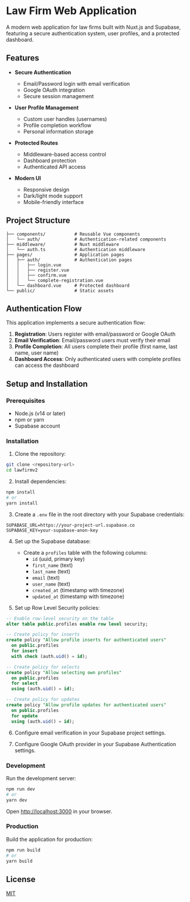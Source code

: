 # Law Firm Web Application

A modern web application for law firms built with Nuxt.js and Supabase, featuring a secure authentication system, user profiles, and a protected dashboard.

## Features

- **Secure Authentication**
  - Email/Password login with email verification
  - Google OAuth integration
  - Secure session management

- **User Profile Management**
  - Custom user handles (usernames)
  - Profile completion workflow
  - Personal information storage

- **Protected Routes**
  - Middleware-based access control
  - Dashboard protection
  - Authenticated API access

- **Modern UI**
  - Responsive design
  - Dark/light mode support
  - Mobile-friendly interface

## Project Structure

```
├── components/           # Reusable Vue components
│   └── auth/             # Authentication-related components
├── middleware/           # Nuxt middleware
│   └── auth.ts           # Authentication middleware
├── pages/                # Application pages
│   ├── auth/             # Authentication pages
│   │   ├── login.vue
│   │   ├── register.vue
│   │   ├── confirm.vue
│   │   └── complete-registration.vue
│   └── dashboard.vue     # Protected dashboard
└── public/               # Static assets
```

## Authentication Flow

This application implements a secure authentication flow:

1. **Registration**: Users register with email/password or Google OAuth
2. **Email Verification**: Email/password users must verify their email
3. **Profile Completion**: All users complete their profile (first name, last name, user name)
4. **Dashboard Access**: Only authenticated users with complete profiles can access the dashboard

## Setup and Installation

### Prerequisites

- Node.js (v14 or later)
- npm or yarn
- Supabase account

### Installation

1. Clone the repository:
```bash
git clone <repository-url>
cd lawfirmv2
```

2. Install dependencies:
```bash
npm install
# or
yarn install
```

3. Create a `.env` file in the root directory with your Supabase credentials:
```
SUPABASE_URL=https://your-project-url.supabase.co
SUPABASE_KEY=your-supabase-anon-key
```

4. Set up the Supabase database:
   - Create a `profiles` table with the following columns:
     - `id` (uuid, primary key)
     - `first_name` (text)
     - `last_name` (text)
     - `email` (text)
     - `user_name` (text)
     - `created_at` (timestamp with timezone)
     - `updated_at` (timestamp with timezone)

5. Set up Row Level Security policies:
```sql
-- Enable row-level security on the table
alter table public.profiles enable row level security;

-- Create policy for inserts
create policy "Allow profile inserts for authenticated users"
  on public.profiles
  for insert
  with check (auth.uid() = id);

-- Create policy for selects
create policy "Allow selecting own profiles"
  on public.profiles
  for select
  using (auth.uid() = id);

-- Create policy for updates
create policy "Allow profile updates for authenticated users"
  on public.profiles
  for update
  using (auth.uid() = id);
```

6. Configure email verification in your Supabase project settings.

7. Configure Google OAuth provider in your Supabase Authentication settings.

### Development

Run the development server:
```bash
npm run dev
# or
yarn dev
```

Open [http://localhost:3000](http://localhost:3000) in your browser.

### Production

Build the application for production:
```bash
npm run build
# or
yarn build
```

## License

[MIT](LICENSE)
